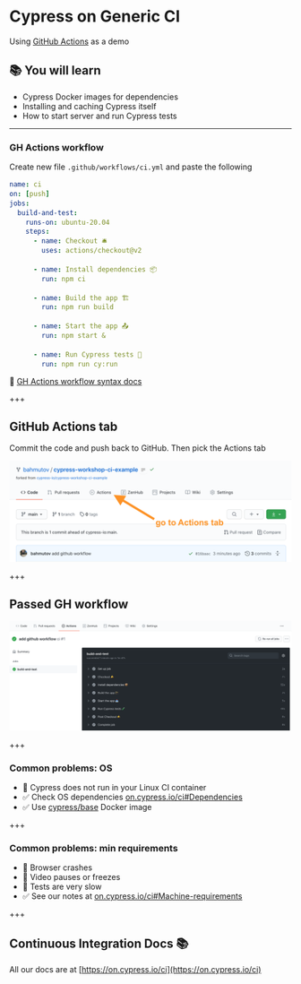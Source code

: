 # Cypress on Generic CI

Using [GitHub Actions](https://glebbahmutov.com/blog/trying-github-actions/) as a demo

## 📚 You will learn

- Cypress Docker images for dependencies
- Installing and caching Cypress itself
- How to start server and run Cypress tests

---
### GH Actions workflow

Create new file `.github/workflows/ci.yml` and paste the following

```yml
name: ci
on: [push]
jobs:
  build-and-test:
    runs-on: ubuntu-20.04
    steps:
      - name: Checkout 🛎
        uses: actions/checkout@v2

      - name: Install dependencies 📦
        run: npm ci

      - name: Build the app 🏗
        run: npm run build

      - name: Start the app 📤
        run: npm start &

      - name: Run Cypress tests 🧪
        run: npm run cy:run
```

📖 [GH Actions workflow syntax docs](https://docs.github.com/en/actions/reference/workflow-syntax-for-github-actions)

+++
## GitHub Actions tab

Commit the code and push back to GitHub. Then pick the Actions tab

![GitHub Actions tab](./images/green-check.png)

+++
## Passed GH workflow

![Passed GitHub Actions workflow](./images/passed-workflow.png)

+++
### Common problems: OS

- 🚨 Cypress does not run in your Linux CI container
- ✅ Check OS dependencies [on.cypress.io/ci#Dependencies](https://on.cypress.io/ci#Dependencies)
- ✅ Use [cypress/base](https://github.com/cypress-io/cypress-docker-images#cypress-docker-images-) Docker image

+++
### Common problems: min requirements

- 🚨 Browser crashes
- 🚨 Video pauses or freezes
- 🚨 Tests are very slow
- ✅ See our notes at [on.cypress.io/ci#Machine-requirements](https://on.cypress.io/ci#Machine-requirements)

+++

## Continuous Integration Docs 📚

All our docs are at [https://on.cypress.io/ci](https://on.cypress.io/ci)
